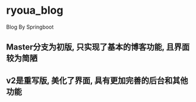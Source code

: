 # ryoua_blog
Blog By Springboot

## Master分支为初版, 只实现了基本的博客功能, 且界面较为简陋
## v2是重写版, 美化了界面, 具有更加完善的后台和其他功能

